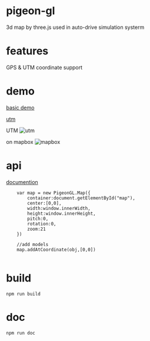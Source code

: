 # pigeon-gl 
3d map by three.js 
used in auto-drive simulation systerm

# features
GPS & UTM coordinate support

# demo
[basic demo](https://mizy.github.io/examples/basic/basic.html)

[utm](https://mizy.github.io/examples/basic/utm.html)

UTM
![utm](https://img.alicdn.com/tfs/TB1r2xfhrSYBuNjSspiXXXNzpXa-1194-663.png)

on mapbox
![mapbox](https://img.alicdn.com/tfs/TB13ftfhrSYBuNjSspiXXXNzpXa-767-592.png)

# api
[documention](https://mizy.github.io/pigeonGL/doc/)
```
    var map = new PigeonGL.Map({
        container:document.getElementById("map"),
        center:[0,0],
        width:window.innerWidth,
        height:window.innerHeight,
        pitch:0,
        rotation:0,
        zoom:21
    })

    //add models
    map.addAtCoordinate(obj,[0,0])
    
```


# build
```
npm run build
```

# doc
```
npm run doc
```

